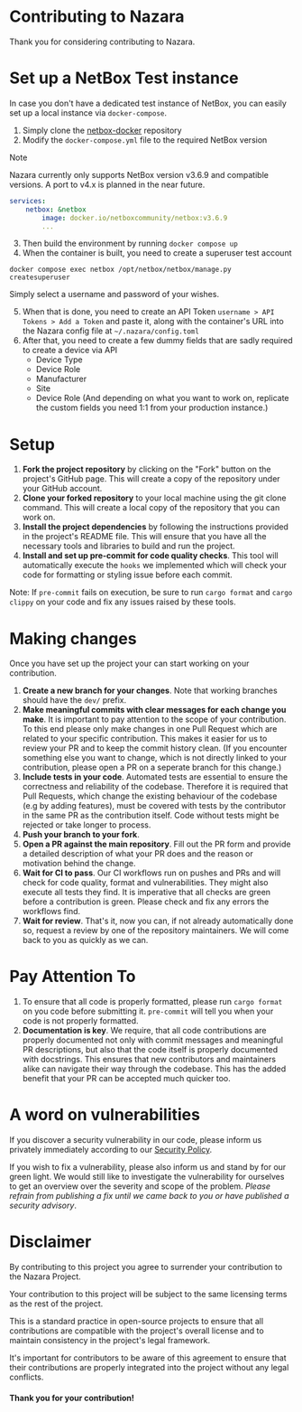 # Contributing to Nazara

Thank you for considering contributing to Nazara.

# Set up a NetBox Test instance

In case you don't have a dedicated test instance of NetBox, you can easily set up a local instance via `docker-compose`.

1. Simply clone the [netbox-docker](https://github.com/netbox-community/netbox-docker) repository
2. Modify the `docker-compose.yml` file to the required NetBox version

> [!Note]
> Nazara currently only supports NetBox version v3.6.9 and compatible versions. A port to v4.x is planned in the near future.

```yml
services:
    netbox: &netbox
        image: docker.io/netboxcommunity/netbox:v3.6.9
        ...
```

3. Then build the environment by running `docker compose up`
4. When the container is built, you need to create a superuser test account

```
docker compose exec netbox /opt/netbox/netbox/manage.py createsuperuser
```

Simply select a username and password of your wishes.

5. When that is done, you need to create an API Token `username > API Tokens > Add a Token` and paste it, along with the container's URL
   into the Nazara config file at `~/.nazara/config.toml`
6. After that, you need to create a few dummy fields that are sadly required to create a device via API
    - Device Type
    - Device Role
    - Manufacturer
    - Site
    - Device Role
    (And depending on what you want to work on, replicate the custom fields you need 1:1 from your production instance.)

# Setup

1. **Fork the project repository** by clicking on the "Fork" button on the project's GitHub page.
This will create a copy of the repository under your GitHub account.
2. **Clone your forked repository** to your local machine using the git clone command.
This will create a local copy of the repository that you can work on.
3. **Install the project dependencies** by following the instructions provided in the project's README file.
This will ensure that you have all the necessary tools and libraries to build and run the project.
4. **Install and set up pre-commit for code quality checks**. This tool will automatically execute the `hooks` we implemented
which will check your code for formatting or styling issue before each commit.

Note: If `pre-commit` fails on execution, be sure to run `cargo format` and `cargo clippy` on your code and fix any issues
raised by these tools.

# Making changes

Once you have set up the project your can start working on your contribution.

1. **Create a new branch for your changes**. Note that working branches should have the `dev/` prefix.
2. **Make meaningful commits with clear messages for each change you make**. It is important to pay attention to the scope
of your contribution. To this end please only make changes in one Pull Request which are related to your specific contribution.
This makes it easier for us to review your PR and to keep the commit history clean. (If you encounter something else you want to change,
which is not directly linked to your contribution, please open a PR on a seperate branch for this change.)
3. **Include tests in your code**. Automated tests are essential to ensure the correctness and reliability of the codebase.
Therefore it is required that Pull Requests, which change the existing behaviour of the codebase (e.g by adding features),
must be covered with tests by the contributor in the same PR as the contribution itself.
Code without tests might be rejected or take longer to process.
4. **Push your branch to your fork**.
5. **Open a PR against the main repository**. Fill out the PR form and provide a detailed description of what your PR does and the reason or motivation behind the change.
6. **Wait for CI to pass**. Our CI workflows run on pushes and PRs and will check for code quality, format and vulnerabilities. They might also execute all tests they find. It is imperative that all checks are green before a contribution is green. Please check and fix any errors the workflows find.
7. **Wait for review**. That's it, now you can, if not already automatically done so, request a review by one of the repository maintainers. We will come back to you as quickly as we can.

# Pay Attention To

1. To ensure that all code is properly formatted, please run `cargo format` on you code before submitting it. `pre-commit` will tell you when your code is not properly formatted.
2. **Documentation is key**. We require, that all code contributions are properly documented not only with commit messages and meaningful PR descriptions, but also that the code itself is properly documented with docstrings. This ensures that new contributors and maintainers alike can navigate their way through the codebase. This has the added benefit that your PR can be accepted much quicker too.

# A word on vulnerabilities

If you discover a security vulnerability in our code, please inform us privately immediately according to our [Security Policy](./SECURITY.md).

If you wish to fix a vulnerability, please also inform us and stand by for our green light. We would still like to investigate the vulnerability for ourselves to get an overview over the severity and scope of the problem. *Please refrain from publishing a fix until we came back to you or have published a security advisory*.

# Disclaimer

By contributing to this project you agree to surrender your contribution to the Nazara Project.

Your contribution to this project will be subject to the same licensing terms as the rest of the project.

This is a standard practice in open-source projects to ensure that all contributions are compatible with the project's overall license and to maintain consistency in the project's legal framework. 

It's important for contributors to be aware of this agreement to ensure that their contributions are properly integrated into the project without any legal conflicts.
#### Thank you for your contribution!
